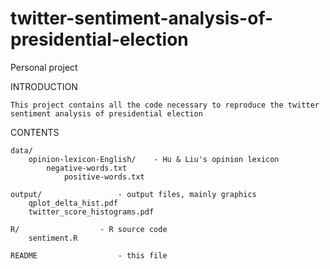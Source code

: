 # twitter-sentiment-analysis-of-presidential-election
Personal project

INTRODUCTION

	This project contains all the code necessary to reproduce the twitter sentiment analysis of presidential election
  
CONTENTS

	data/
		opinion-lexicon-English/	- Hu & Liu's opinion lexicon
			negative-words.txt
      			positive-words.txt
  
  	output/					- output files, mainly graphics
		qplot_delta_hist.pdf
		twitter_score_histograms.pdf
  
  	R/					- R source code
		sentiment.R
    
	README 					- this file
